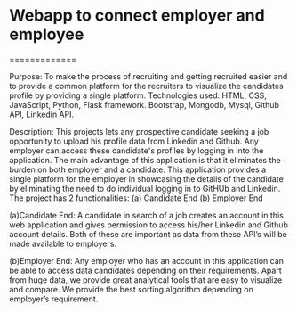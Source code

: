 # Webapp to connect employer and employee
=============

Purpose: To make the process of recruiting and getting recruited easier and to provide a common platform for the recruiters to visualize the candidates profile by providing a single platform. Technologies used: HTML, CSS, JavaScript, Python, Flask framework. Bootstrap, Mongodb, Mysql, Github API, Linkedin API.

Description: This projects lets any prospective candidate seeking a job opportunity to upload his profile data from Linkedin and Github. Any employer can access these candidate's profiles by logging in into the application. The main advantage of this application is that it eliminates the burden on both employer and a candidate. This application provides a single platform for the employer in showcasing the details of the candidate by eliminating the need to do individual logging in to GitHUb and Linkedin.
The project has 2 functionalities: (a) Candidate End (b) Employer End 

(a)Candidate End: A candidate in search of a job creates an account in this web application and gives permission to access his/her Linkedin and Github account details. Both of these are important as data from these API’s will be made available to employers.

(b)Employer End: Any employer who has an account in this application can be able to access data candidates depending on their requirements. Apart from huge data, we provide great analytical tools that are easy to visualize and compare. We provide the best sorting algorithm depending on employer’s requirement.
